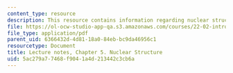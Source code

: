 ```yaml
---
content_type: resource
description: This resource contains information regarding nuclear structure.
file: https://ol-ocw-studio-app-qa.s3.amazonaws.com/courses/22-02-introduction-to-applied-nuclear-physics-spring-2012/5ac279a77468f9041a4d213442c3cb6a_MIT22_02S12_lec_ch5.pdf
file_type: application/pdf
parent_uid: 6366432d-4d81-18a0-84eb-bc9da46956c1
resourcetype: Document
title: Lecture notes, Chapter 5. Nuclear Structure
uid: 5ac279a7-7468-f904-1a4d-213442c3cb6a
---
```


